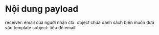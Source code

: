 # Nội dung payload
receiver: email của người nhận
ctx: object chứa danh sách biến muốn đưa vào template
subject: tiêu đề email
